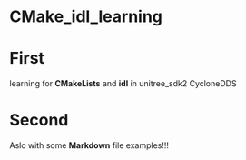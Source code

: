 # CMake_idl_learning
# First
learning for **CMakeLists** and **idl** in unitree_sdk2 CycloneDDS

# Second
Aslo with some **Markdown** file examples!!!
